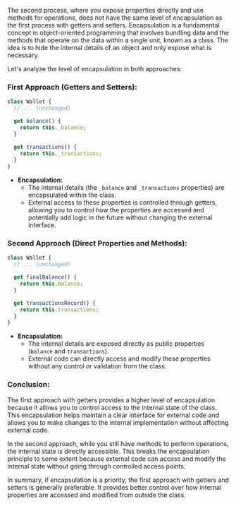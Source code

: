 The second process, where you expose properties directly and use methods for operations, does not have the same level of encapsulation as the first process with getters and setters. Encapsulation is a fundamental concept in object-oriented programming that involves bundling data and the methods that operate on the data within a single unit, known as a class. The idea is to hide the internal details of an object and only expose what is necessary.

Let's analyze the level of encapsulation in both approaches:

### First Approach (Getters and Setters):

```javascript
class Wallet {
  // ... (unchanged)

  get balance() {
    return this._balance;
  }

  get transactions() {
    return this._transactions;
  }
}
```

- **Encapsulation:**
  - The internal details (the `_balance` and `_transactions` properties) are encapsulated within the class.
  - External access to these properties is controlled through getters, allowing you to control how the properties are accessed and potentially add logic in the future without changing the external interface.

### Second Approach (Direct Properties and Methods):

```javascript
class Wallet {
  // ... (unchanged)

  get finalBalance() {
    return this.balance;
  }

  get transactionsRecord() {
    return this.transactions;
  }
}
```

- **Encapsulation:**
  - The internal details are exposed directly as public properties (`balance` and `transactions`).
  - External code can directly access and modify these properties without any control or validation from the class.

### Conclusion:

The first approach with getters provides a higher level of encapsulation because it allows you to control access to the internal state of the class. This encapsulation helps maintain a clear interface for external code and allows you to make changes to the internal implementation without affecting external code.

In the second approach, while you still have methods to perform operations, the internal state is directly accessible. This breaks the encapsulation principle to some extent because external code can access and modify the internal state without going through controlled access points.

In summary, if encapsulation is a priority, the first approach with getters and setters is generally preferable. It provides better control over how internal properties are accessed and modified from outside the class.